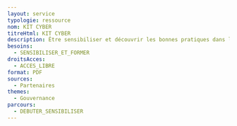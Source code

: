 ```yaml
---
layout: service
typologie: ressource
nom: KIT CYBER
titreHtml: KIT CYBER
description: Être sensibiliser et découvrir les bonnes pratiques dans les usages personnels et améliorer ses usages dans le cadre professionnel.
besoins:
  - SENSIBILISER_ET_FORMER
droitsAcces:
  - ACCES_LIBRE
format: PDF
sources:
  - Partenaires
themes:
  - Gouvernance  
parcours:
  - DEBUTER_SENSIBILISER
---
```

